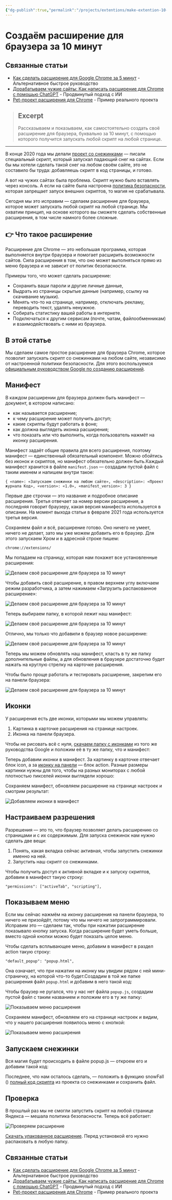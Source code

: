 ```yaml
---
{"dg-publish":true,"permalink":"/projects/extentions/make-extention-10-min/"}
---
```




# Создаём расширение для браузера за 10 минут

## Связанные статьи
- [Как сделать расширение для Google Chrome за 5 минут](Rasshirenie%20google%20chrome%20za%205%20min.md) - Альтернативное быстрое руководство
- [Дорабатываем чужие сайты: Как написать расширение для Chrome с помощью ChatGPT](Дорабатываем%20чужие%20сайты%20Как%20написать%20расширение%20для%20Chrome%20с%20помощью%20ChatGPT%20%20Хабр.md) - Продвинутый подход с ИИ
- [Pet-проект расширения для Chrome](Pet-проект%20расширения%20для%20Chrome%20как%20я%20вырастил%20аудиторию%20на%20100_%20и%20чему%20научился%20%20Хабр.md) - Пример реального проекта

> ## Excerpt
> Рассказываем и показываем, как самостоятельно создать своё расширение для браузера, буквально за 10 минут, с помощью которого получится запускать любой скрипт на любой странице.

---
В конце 2020 года мы делали [проект со снежинками](https://thecode.media/snofwall-js/) — писали специальный скрипт, который запускал падающий снег на сайтах. Если бы мы хотели сделать такой снег на любом своём сайте, это не составило бы труда: добавляешь скрипт в код страницы, и готово.

А вот на чужих сайтах была проблема. Скрипт нужно было вставлять через консоль. А если на сайте была настроена [политика безопасности](https://thecode.media/csp/), которая запрещает запуск внешних скриптов, то магия не срабатывала.

Сегодня мы это исправим — сделаем расширение для браузера, которое может запускать любой скрипт на любой странице. Мы охватим принцип, на основе которого вы сможете сделать собственные расширения, в том числе намного более сложные.

## 👉 Что такое расширение

Расширение для Chrome — это небольшая программа, которая выполняется внутри браузера и помогает расширить возможности сайтов. Сила расширения в том, что оно может выполняться прямо из меню браузера и не зависит от политик безопасности.

Примеры того, что может сделать расширение:

-   Сохранить ваши пароли и другие личные данные,
-   Выдрать из страницы скрытые данные (например, ссылку на скачивание музыки).
-   Менять что-то на странице, например, отключать рекламу, переводить текст, удалять ненужное.
-   Собирать статистику вашей работы в интернете.
-   Подключаться к другим сервисам (почте, чатам, файлообменникам) и взаимодействовать с ними из браузера.

## В этой статье

Мы сделаем самое простое расширение для браузера Chrome, которое позволит запускать скрипт со снежинками на любом сайте, независимо от настроенной политики безопасности. Для этого воспользуемся [официальным руководством Google по созданию расширений](https://developer.chrome.com/docs/extensions/).

## Манифест

В каждом расширении для браузера должен быть манифест — документ, в котором написано:

-   как называется расширение;
-   к чему расширение может получить доступ;
-   какие скрипты будут работать в фоне;
-   как должна выглядеть иконка расширения;
-   что показать или что выполнить, когда пользователь нажмёт на иконку расширения.

Манифест задаёт общие правила для всего расширения, поэтому манифест — единственный обязательный компонент. Можно обойтись без иконок и скриптов, но манифест обязательно должен быть.Каждый манифест хранится в файле `manifest.json` — создадим пустой файл с таким именем и напишем внутри такое:

```markup
{ «name»: «Запускаем снежинки на любом сайте», «description»: «Проект журнала Код», «version»: «1.0», «manifest_version»: 3 }
```

Первые две строчки — это название и подробное описание расширения. Третья отвечает за номер версии расширения, а последняя говорит браузеру, какая версия манифеста используется в описании. На момент выхода статьи в феврале 2021 года используется третья версия.

Сохраняем файл и всё, расширение готово. Оно ничего не умеет, ничего не делает, зато мы уже можем добавить его в браузер. Для этого запускаем Хром и в адресной строке пишем:

```markup
chrome://extensions/
```

Мы попадаем на страницу, которая нам покажет все установленные расширения:

![Делаем своё расширение для браузера за 10 минут](https://thecode.media/wp-content/uploads/2021/03/image3-1.png "Мы попадаем на страницу, которая нам покажет все установленные расширения")

Чтобы добавить своё расширение, в правом верхнем углу включаем режим разработчика, а затем нажимаем «Загрузить распакованное расширение»:

![Делаем своё расширение для браузера за 10 минут](https://thecode.media/wp-content/uploads/2021/03/image4.png "Добавляем расширение")

Теперь выбираем папку, в которой лежит наш манифест:

![Делаем своё расширение для браузера за 10 минут](https://thecode.media/wp-content/uploads/2021/03/image9.png "Выбираем папку, в которой лежит наш манифест")

Отлично, мы только что добавили в браузер новое расширение:

![Делаем своё расширение для браузера за 10 минут](https://thecode.media/wp-content/uploads/2021/03/image2-1.png "Мы только что добавили в браузер новое расширение")

Теперь мы можем обновлять наш манифест, класть в ту же папку дополнительные файлы, а для обновления в браузере достаточно будет нажать на круглую стрелку на карточке расширения.

Чтобы было проще работать и тестировать расширение, закрепим его на панели браузера:

![Делаем своё расширение для браузера за 10 минут](https://thecode.media/wp-content/uploads/2021/03/image8.png "Чтобы было проще работать и тестировать расширение, закрепим его на панели браузера")

## Иконки

У расширения есть две иконки, которыми мы можем управлять:

1.  Картинка в карточке расширения на странице настроек.
2.  Иконка на панели браузера.

Чтобы не рисовать всё с нуля, [скачаем папку с иконками](https://storage.googleapis.com/chrome-gcs-uploader.appspot.com/file/WlD8wC6g8khYWPJUsQceQkhXSlv1/wy3lvPQdeJn4iqHmI0Rp.zip) из того же руководства Google и положим её в ту же папку, что и манифест:

Теперь добавим иконки в манифест. За картинку в карточке отвечает блок icon, а за [иконку на панели](https://thecode.media/favicon/) — блок action. Разные размеры картинки нужны для того, чтобы на разных мониторах с любой плотностью пикселей иконки выглядели хорошо:

Сохраняем манифест, обновляем расширение на странице настроек и смотрим результат:

![Добавляем иконки в манифест](https://thecode.media/wp-content/uploads/2021/03/image5.png "Сохраняем манифест, обновляем расширение на странице настроек и смотрим результат")

## Настраиваем разрешения

Разрешения — это то, что браузер позволяет делать расширению со страницами и с их содержимым. Для запуска снежинок нам нужно сделать две вещи:

1.  Понять, какая вкладка сейчас активная, чтобы запустить снежинки именно на ней.
2.  Запустить наш скрипт со снежинками.

Чтобы получить доступ к активной вкладке и к запуску скриптов, добавим в манифест такую строку:

```markup
"permissions": ["activeTab", "scripting"],
```

## Показываем меню

Если мы сейчас нажмём на иконку расширения на панели браузера, то ничего не призойдёт, потому что мы ничего не запрограммировали. Исправим это — сделаем так, чтобы при нажатии расширение показывало кнопку запуска. Когда расширение будет уметь больше, вместо одной кнопки можно будет показать целое меню.

Чтобы сделать всплывающее меню, добавим в манифест в раздел action такую строку:

```markup
"default_popup": "popup.html",
```

Она означает, что при нажатии на иконку мы увидим рядом с ней мини-страничку, на которой что-то будет.Создадим в той же папке расширения файл `popup.html` и добавим в него такой код:

Чтобы браузер не ругался, что у нас нет файла `popup.js`, создадим пустой файл с таким названием и положим его в ту же папку:

![Показываем меню расширения](https://thecode.media/wp-content/uploads/2021/03/image6.png "Создаём пустой файл")

Сохраняем манифест, обновляем его на странице настроек и видим, что у нашего расширения появилось меню с кнопкой:

![Показываем меню расширения](https://thecode.media/wp-content/uploads/2021/03/image1-1.png "У нашего расширения появилось меню с кнопкой")

## Запускаем снежинки

Вся магия будет происходить в файле popup.js — откроем его и добавим такой код:

Последнее, что нам осталось сделать, — положить в функцию snowFall () [полный код скрипта](https://thecode.media/wp-content/uploads/2019/12/snowfall2020.js) из проекта со снежинками и сохранить файл.

## Проверка

В прошлый раз мы не смогли запустить скрипт на любой странице Яндекса — мешала политика безопасности. Теперь всё работает:

![Проверяем расширение](https://thecode.media/wp-content/uploads/2021/03/image7.png "Всё работает")

[Скачать упакованное расширение](https://mihailmaximov.ru/projects/ext/snowExtention.zip). Перед установкой его нужно распаковать в любую папку.

## Связанные статьи
- [Как сделать расширение для Google Chrome за 5 минут](Rasshirenie%20google%20chrome%20za%205%20min.md) - Альтернативное быстрое руководство
- [Дорабатываем чужие сайты: Как написать расширение для Chrome с помощью ChatGPT](Дорабатываем%20чужие%20сайты%20Как%20написать%20расширение%20для%20Chrome%20с%20помощью%20ChatGPT%20%20Хабр.md) - Продвинутый подход с ИИ
- [Pet-проект расширения для Chrome](Pet-проект%20расширения%20для%20Chrome%20как%20я%20вырастил%20аудиторию%20на%20100_%20и%20чему%20научился%20%20Хабр.md) - Пример реального проекта
